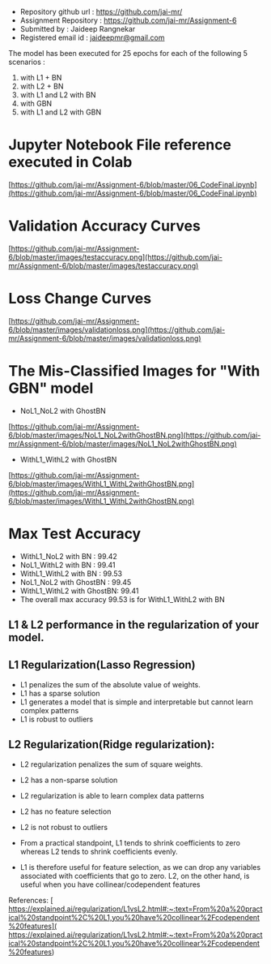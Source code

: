 * Repository github url : https://github.com/jai-mr/
* Assignment Repository : https://github.com/jai-mr/Assignment-6
* Submitted by : Jaideep Rangnekar
* Registered email id : jaideepmr@gmail.com

The model has been executed for 25 epochs for each of the following 5 scenarios :

1. with L1 + BN
2. with L2 + BN
3. with L1 and L2 with BN
4. with GBN
5. with L1 and L2 with GBN


# Jupyter Notebook File reference executed in Colab
[https://github.com/jai-mr/Assignment-6/blob/master/06_CodeFinal.ipynb](https://github.com/jai-mr/Assignment-6/blob/master/06_CodeFinal.ipynb)

# Validation Accuracy Curves
[https://github.com/jai-mr/Assignment-6/blob/master/images/testaccuracy.png](https://github.com/jai-mr/Assignment-6/blob/master/images/testaccuracy.png)

# Loss Change Curves
[https://github.com/jai-mr/Assignment-6/blob/master/images/validationloss.png](https://github.com/jai-mr/Assignment-6/blob/master/images/validationloss.png)

# The Mis-Classified Images for "With GBN" model

* NoL1_NoL2 with GhostBN

[https://github.com/jai-mr/Assignment-6/blob/master/images/NoL1_NoL2withGhostBN.png](https://github.com/jai-mr/Assignment-6/blob/master/images/NoL1_NoL2withGhostBN.png)

* WithL1_WithL2 with GhostBN

[https://github.com/jai-mr/Assignment-6/blob/master/images/WithL1_WithL2withGhostBN.png](https://github.com/jai-mr/Assignment-6/blob/master/images/WithL1_WithL2withGhostBN.png)

# Max Test Accuracy
* WithL1_NoL2 with BN       :  99.42
* NoL1_WithL2 with BN       :  99.41
* WithL1_WithL2 with BN     :  99.53
* NoL1_NoL2 with GhostBN    :  99.45
* WithL1_WithL2 with GhostBN:  99.41
* The overall max accuracy 99.53 is for WithL1_WithL2 with BN

## L1 & L2 performance in the regularization of your model.
## L1 Regularization(Lasso Regression)
* L1 penalizes the sum of the absolute value of weights.
* L1 has a sparse solution
* L1 generates a model that is simple and interpretable but cannot learn complex patterns
* L1 is robust to outliers

## L2 Regularization(Ridge regularization):
* L2 regularization penalizes the sum of square weights.
* L2 has a non-sparse solution
* L2 regularization is able to learn complex data patterns
* L2 has no feature selection
* L2 is not robust to outliers

* From a practical standpoint, L1 tends to shrink coefficients to zero whereas L2 tends to shrink coefficients evenly. 
* L1 is therefore useful for feature selection, as we can drop any variables associated with coefficients that go to zero. L2, on the other hand, is useful when you have collinear/codependent features


References:
[ https://explained.ai/regularization/L1vsL2.html#:~:text=From%20a%20practical%20standpoint%2C%20L1,you%20have%20collinear%2Fcodependent%20features]( https://explained.ai/regularization/L1vsL2.html#:~:text=From%20a%20practical%20standpoint%2C%20L1,you%20have%20collinear%2Fcodependent%20features)
